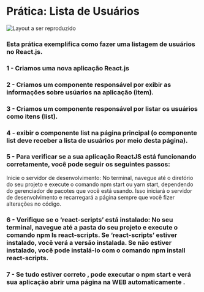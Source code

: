 # Prática: Lista de Usuários

![Layout a ser reproduzido](image.jpeg)


### Esta prática exemplifica como fazer uma listagem de usuários no React.js.

### 1 - Criamos uma nova aplicação React.js
### 2 - Criamos um componente responsável por exibir as informações sobre usúarios na aplicação (item).
### 3 - Criamos um componente responsável por listar os usuários como itens (list).
### 4 - exibir o componente list na página principal (o componente list deve receber a lista de usuários por meio desta página).
### 5 - Para verificar se a sua aplicação ReactJS está funcionando corretamente, você pode seguir os seguintes passos:

Inicie o servidor de desenvolvimento: No terminal, navegue até o diretório do seu projeto e execute o comando npm start ou yarn start, dependendo do gerenciador de pacotes que você está usando. Isso iniciará o servidor de desenvolvimento e recarregará a página sempre que você fizer alterações no código.

### 6 - Verifique se o ‘react-scripts’ está instalado: No seu terminal, navegue até a pasta do seu projeto e execute o comando npm ls react-scripts. Se ‘react-scripts’ estiver instalado, você verá a versão instalada. Se não estiver instalado, você pode instalá-lo com o comando npm install react-scripts.

### 7 - Se tudo estiver correto , pode executar o npm start e verá sua aplicação abrir uma página na WEB automaticamente .


